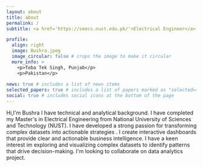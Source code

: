 ```yaml
---
layout: about
title: about
permalink: /
subtitle: <a href='https://seecs.nust.edu.pk/'>Electrical Engineer</a>. Pakistan.

profile:
  align: right
  image: Bushra.jpeg
  image_circular: false # crops the image to make it circular
  more_info: >
    <p>Toba Tek Singh, Punjab</p>
    <p>Pakistan</p>
 
news: true # includes a list of news items
selected_papers: true # includes a list of papers marked as "selected={true}"
social: true # includes social icons at the bottom of the page
---
```

 
Hi,I'm Bushra I have technical and analytical background.
I have completed my Master's in Electrical Engineering from National University of Sciences and Technology (NUST). I have developed a strong passion for transforming complex datasets into actionable strategies . I create interactive dashboards that provide clear and actionable business intelligence. I have a keen interest im exploring and visualizing  complex datasets to identify patterns that drive decision-making. I'm looking to collaborate on data analytics project.
